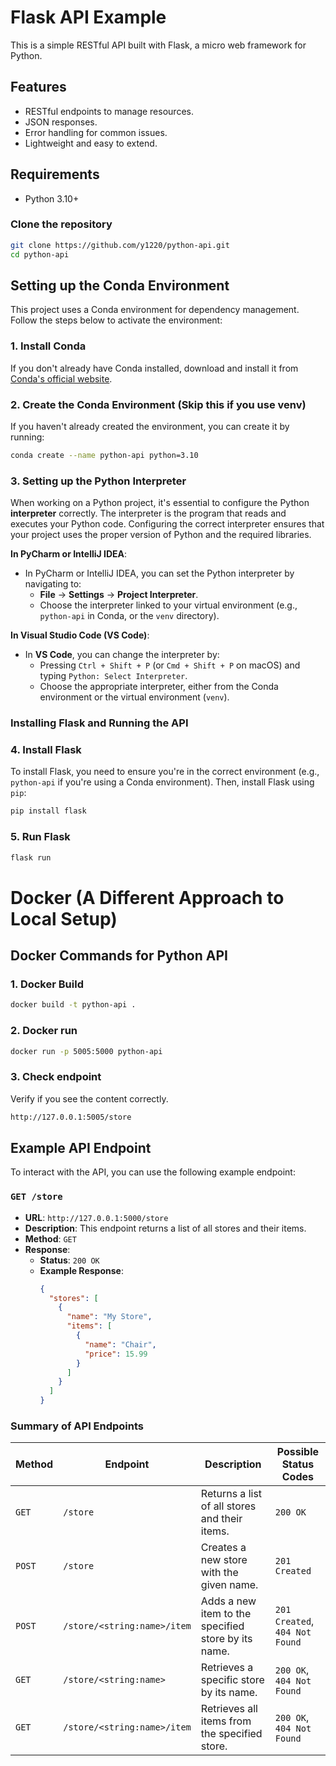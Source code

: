 # Flask API Example

This is a simple RESTful API built with Flask, a micro web framework for Python.

## Features
- RESTful endpoints to manage resources.
- JSON responses.
- Error handling for common issues.
- Lightweight and easy to extend.

## Requirements

- Python 3.10+

  
### Clone the repository
```bash
git clone https://github.com/y1220/python-api.git
cd python-api
```

## Setting up the Conda Environment

This project uses a Conda environment for dependency management. Follow the steps below to activate the environment:

### 1. Install Conda

If you don't already have Conda installed, download and install it from [Conda's official website](https://docs.conda.io/en/latest/miniconda.html). 

### 2. Create the Conda Environment (Skip this if you use venv)

If you haven't already created the environment, you can create it by running:
```bash
conda create --name python-api python=3.10
```

### 3. Setting up the Python Interpreter
When working on a Python project, it's essential to configure the Python **interpreter** correctly. 
The interpreter is the program that reads and executes your Python code. Configuring the correct interpreter ensures that your project uses the proper version of Python and the required libraries.

**In PyCharm or IntelliJ IDEA**:
   - In PyCharm or IntelliJ IDEA, you can set the Python interpreter by navigating to:
     - **File** → **Settings** → **Project Interpreter**.
     - Choose the interpreter linked to your virtual environment (e.g., `python-api` in Conda, or the `venv` directory).

**In Visual Studio Code (VS Code)**:
   - In **VS Code**, you can change the interpreter by:
     - Pressing `Ctrl + Shift + P` (or `Cmd + Shift + P` on macOS) and typing `Python: Select Interpreter`.
     - Choose the appropriate interpreter, either from the Conda environment or the virtual environment (`venv`).


### Installing Flask and Running the API

### 4. Install Flask

To install Flask, you need to ensure you're in the correct environment (e.g., `python-api` if you're using a Conda environment). Then, install Flask using `pip`:

```bash
pip install flask
```

### 5. Run Flask
```bash
flask run
```

# Docker (A Different Approach to Local Setup)

## Docker Commands for Python API

### 1. Docker Build

```bash
docker build -t python-api .
```
### 2. Docker run

```bash
docker run -p 5005:5000 python-api
```

### 3. Check endpoint
Verify if you see the content correctly.
```bash
http://127.0.0.1:5005/store
```




## Example API Endpoint

To interact with the API, you can use the following example endpoint:

### `GET /store`

- **URL**: `http://127.0.0.1:5000/store`
- **Description**: This endpoint returns a list of all stores and their items.
- **Method**: `GET`
- **Response**: 
  - **Status**: `200 OK`
  - **Example Response**:
    ```json
    {
      "stores": [
        {
          "name": "My Store",
          "items": [
            {
              "name": "Chair",
              "price": 15.99
            }
          ]
        }
      ]
    }
    ```

### Summary of API Endpoints

| Method | Endpoint                        | Description                                          | Possible Status Codes  |
|--------|---------------------------------|------------------------------------------------------|------------------------|
| `GET`  | `/store`                        | Returns a list of all stores and their items.         | `200 OK`               |
| `POST` | `/store`                        | Creates a new store with the given name.              | `201 Created`          |
| `POST` | `/store/<string:name>/item`      | Adds a new item to the specified store by its name.   | `201 Created`, `404 Not Found` |
| `GET`  | `/store/<string:name>`           | Retrieves a specific store by its name.               | `200 OK`, `404 Not Found` |
| `GET`  | `/store/<string:name>/item`      | Retrieves all items from the specified store.         | `200 OK`, `404 Not Found` |


